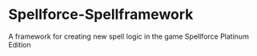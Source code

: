 # Spellforce-Spellframework
A framework for creating new spell logic in the game Spellforce Platinum Edition
